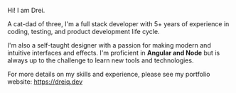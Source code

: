 Hi! I am Drei.

A cat-dad of three, I'm a full stack developer with 5+ years of experience in coding, testing, and product development life cycle.

I'm also a self-taught designer with a passion for making modern and intuitive interfaces and effects.
I'm proficient in **Angular and Node** but is always up to the challenge to learn new tools and technologies.

For more details on my skills and experience, please see my portfolio website: https://dreiq.dev
